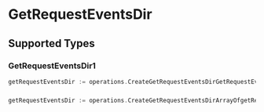 # GetRequestEventsDir


## Supported Types

### GetRequestEventsDir1

```go
getRequestEventsDir := operations.CreateGetRequestEventsDirGetRequestEventsDir1(operations.GetRequestEventsDir1{/* values here */})
```

### 

```go
getRequestEventsDir := operations.CreateGetRequestEventsDirArrayOfgetRequestEventsDir2([]operations.GetRequestEventsDir2{/* values here */})
```


